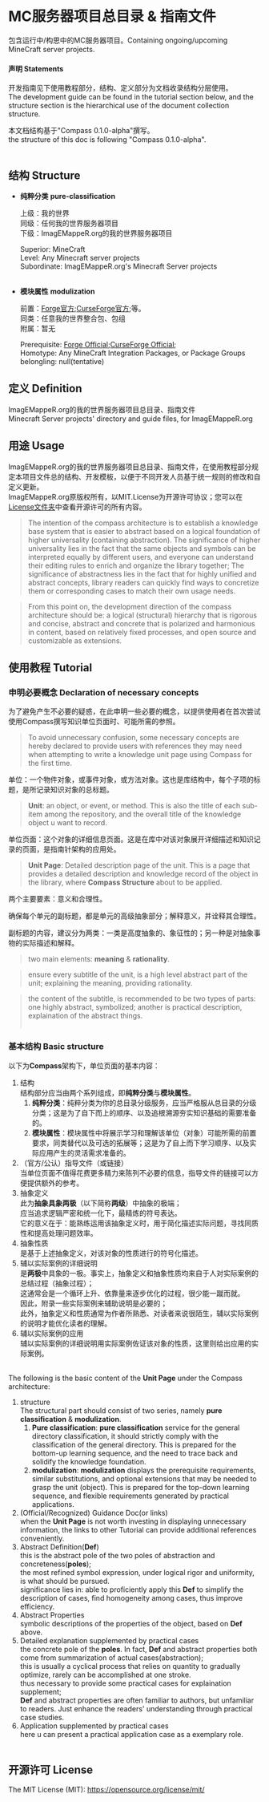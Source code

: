 # MC服务器项目总目录 & 指南文件
包含运行中/构思中的MC服务器项目。Containing ongoing/upcoming MineCraft server projects.
#### 声明 Statements
开发指南见下使用教程部分，结构、定义部分为文档收录结构分层使用。<br>
The development guide can be found in the tutorial section below, and the structure section is the hierarchical use of the document collection structure.<br>

本文档结构基于"Compass 0.1.0-alpha"撰写。<br>
the structure of this doc is following "Compass 0.1.0-alpha".<br><br>

## 结构 Structure
- **纯粹分类** **pure-classification**
  
  上级：我的世界<br>
  同级：任何我的世界服务器项目<br>
  下级：ImagEMappeR.org的我的世界服务器项目<br>

  Superior: MineCraft<br>
  Level: Any Minecraft server projects<br>
  Subordinate: ImagEMappeR.org's Minecraft Server projects<br><br>
  
- **模块属性** **modulization**
  
  前置：[Forge官方](https://files.minecraftforge.net/net/minecraftforge/forge/);[CurseForge官方](https://www.curseforge.com/);等。<br>
  同类：任意我的世界整合包、包组<br>
  附属：暂无<br>
  
  Prerequisite: [Forge Official](https://files.minecraftforge.net/net/minecraftforge/forge/);[CurseForge Official](https://www.curseforge.com/);<br>
  Homotype: Any MineCraft Integration Packages, or Package Groups<br>
  belongling: null(tentative)<br>

## 定义 Definition
ImagEMappeR.org的我的世界服务器项目总目录、指南文件<br>
Minecraft Server projects' directory and guide files, for ImagEMappeR.org

## 用途 Usage
ImagEMappeR.org的我的世界服务器项目总目录、指南文件，在使用教程部分规定本项目文件总的结构、开发模板，以便于不同开发人员基于统一规则的修改和自定义更新。<br>
ImagEMappeR.org原版权所有，以MIT.License为开源许可协议；您可以在[License文件夹](https://github.com/Liphael/MineCraft-Server-Projects/tree/main/License)中查看开源许可的所有内容。<br>

> The intention of the compass architecture is to establish a knowledge base system that is easier to abstract based on a logical foundation of higher universality (containing abstraction). The significance of higher universality lies in the fact that the same objects and symbols can be interpreted equally by different users, and everyone can understand their editing rules to enrich and organize the library together; The significance of abstractness lies in the fact that for highly unified and abstract concepts, library readers can quickly find ways to concretize them or corresponding cases to match their own usage needs.

> From this point on, the development direction of the compass architecture should be: a logical (structural) hierarchy that is rigorous and concise, abstract and concrete that is polarized and harmonious in content, based on relatively fixed processes, and open source and customizable as extensions.

## 使用教程 Tutorial
### 申明必要概念 Declaration of necessary concepts

为了避免产生不必要的疑惑，在此申明一些必要的概念，以提供使用者在首次尝试使用Compass撰写知识单位页面时、可能所需的参照。

> To avoid unnecessary confusion, some necessary concepts are hereby declared to provide users with references they may need when attempting to write a knowledge unit page using Compass for the first time.

单位：一个物件对象，或事件对象，或方法对象。这也是库结构中，每个子项的标题，是所记录知识对象的总标题。

> **Unit**: an object, or event, or method. This is also the title of each sub-item among the repository, and the overall title of the knowledge object u want to record.

单位页面：这个对象的详细信息页面。这是在库中对该对象展开详细描述和知识记录的页面，是指南针架构的应用处。

> **Unit Page**: Detailed description page of the unit. This is a page that provides a detailed description and knowledge record of the object in the library, where **Compass Structure** about to be applied.

两个主要要素：意义和合理性。

确保每个单元的副标题，都是单元的高级抽象部分；解释意义，并诠释其合理性。

副标题的内容，建议分为两类：一类是高度抽象的、象征性的；另一种是对抽象事物的实际描述和解释。

> two main elements: **meaning** & **rationality**.

> ensure every subtitle of the unit, is a high level abstract part of the unit; explaining the meaning, providing rationality.

> the content of the subtitle, is recommended to be two types of parts: one highly abstract, symbolized; another is practical description, explaination of the abstract things.<br><br>

### 基本结构 Basic structure

以下为**Compass**架构下，单位页面的基本内容：
1. 结构<br>
   结构部分应当由两个系列组成，即**纯粹分类**与**模块属性**。
   1. **纯粹分类**：纯粹分类为你的总目录分级服务，应当严格服从总目录的分级分类；这是为了自下而上的顺序、以及追根溯源夯实知识基础的需要准备的。
   2. **模块属性**：模块属性中将展示学习和理解该单位（对象）可能所需的前置要求，同类替代以及可选的拓展等；这是为了自上而下学习顺序、以及实际应用产生的灵活需求准备的。<br>
2. （官方/公认）指导文件（或链接）<br>
   当单位页面不值得花费更多精力来陈列不必要的信息，指导文件的链接可以方便提供额外的参考。<br>
3. 抽象定义<br>
   此为**抽象具象两极**（以下简称**两级**）中抽象的极端；<br>
   应当追求逻辑严密和统一化下，最精炼的符号表达。<br>
   它的意义在于：能熟练运用该抽象定义时，用于简化描述实际问题，寻找同质性和提高处理问题效率。<br>
4. 抽象性质<br>
   是基于上述抽象定义，对该对象的性质进行的符号化描述。<br>
5. 辅以实际案例的详细说明<br>
   是**两极**中具象的一极。事实上，抽象定义和抽象性质均来自于人对实际案例的总结过程（抽象过程）；<br>
   这通常会是一个循环上升、依靠量来逐步优化的过程，很少能一蹴而就。<br>
   因此，附录一些实际案例来辅助说明是必要的；<br>
   此外，抽象定义和性质通常为作者所熟悉、对读者来说很陌生，辅以实际案例的说明才能优化读者的理解。<br>
6. 辅以实际案例的应用<br>
   辅以实际案例的详细说明用实际案例佐证该对象的性质，这里则给出应用的实际案例。<br><br>

The following is the basic content of the **Unit Page** under the Compass architecture:
1. structure<br>
   The structural part should consist of two series, namely **pure classification** & **modulization**.
   1. **Pure classification**: **pure classification** service for the general directory classification, it should strictly comply with the classification of the general directory. This is prepared for the bottom-up learning sequence, and the need to trace back and solidify the knowledge foundation.
   2. **modulization**: **modulization** displays the prerequisite requirements, similar substitutions, and optional extensions that may be needed to grasp the unit (object). This is prepared for the top-down learning sequence, and flexible requirements generated by practical applications.<br>
2. (Official/Recognized) Guidance Doc(or links)<br>
   when the **Unit Page** is not worth investing in displaying unnecessary information, the links to other Tutorial can provide additional references conveniently.
3. Abstract Definition(**Def**)<br>
   this is the abstract pole of the two poles of abstraction and concreteness(**poles**);<br>
   the most refined symbol expression, under logical rigor and uniformity, is what should be pursued.<br>
   significance lies in: able to proficiently apply this **Def** to simplify the description of cases, find homogeneity among cases, thus improve efficiency.<br>
4. Abstract Properties<br>
   symbolic descriptions of the properties of the object, based on **Def** above.<br>
5. Detailed explanation supplemented by practical cases<br>
   the concrete pole of the **poles**. In fact, **Def** and abstract properties both come from summarization of actual cases(abstraction);<br>
   this is usually a cyclical process that relies on quantity to gradually optimize, rarely can be accomplished at one stroke.<br>
   thus necessary to provide some practical cases for explaination supplement;<br>
   **Def** and abstract properties are often familiar to authors, but unfamiliar to readers. Just enhance the readers' understanding through practical case studies.
6. Application supplemented by practical cases<br>
   here u can present a practical application case as a exemplary role.<br><br>

## 开源许可 License

The MIT License (MIT): https://opensource.org/license/mit/
